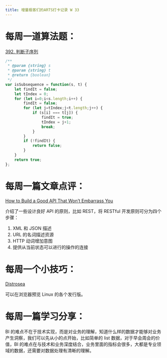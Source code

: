 ```yaml
---
title: 增量极客们的ARTS打卡记录 W 33
---
```


# 每周一道算法题：

[392. 判断子序列](https://leetcode.cn/problems/is-subsequence/description/)

```js
/**
 * @param {string} s
 * @param {string} t
 * @return {boolean}
 */
var isSubsequence = function(s, t) {
    let findIt = false;
    let tIndex = 0;
    for (let i=0;i<s.length;i++) {
        findIt = false;
        for (let j=tIndex;j<t.length;j++) {
            if (s[i] === t[j]) {
                findIt = true;
                tIndex = j+1;
                break;
            }
        }
        if (!findIt) {
            return false;
        }
    }
    return true;
};
```

# 每周一篇文章点评：

[How to Build a Good API That Won’t Embarrass You](https://stxnext.com/blog/how-to-build-a-good-api-that-wont-embarrass-you)

介绍了一些设计良好 API 的原则，比如 REST，将 RESTful 开发原则可分为四个步骤：

1. XML 和 JSON 描述
2. URL 的名词描述资源
3. HTTP 动词增加意图
4. 提供从当前状态可以进行的操作的连接


# 每周一个小技巧：

[Distrosea](https://distrosea.com/)

可以在浏览器预览 Linux 的各个发行版。

# 每周一篇学习分享：

BI 的难点不在于技术实现，而是对业务的理解，知道什么样的数据才能够对业务产生洞察，我们可以先从小的点开始，比如简单的 list 数据，对于早会周会的价值，BI 的难点在与技术和业务深度结合，业务里面的指标会很多，大都是专业领域的数据，还需要对数据处理有清晰的理解。

